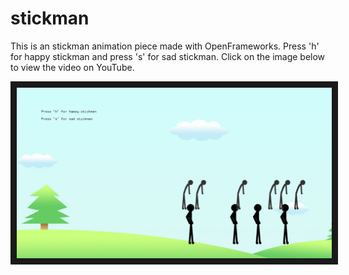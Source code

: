 # stickman
This is an stickman animation piece made with OpenFrameworks. Press 'h' for happy stickman and press 's' for sad stickman. 
Click on the image below to view the video on YouTube.


<a href="https://youtu.be/NHRqgaDpbz4
" target="_blank"><img src="https://github.com/advCodingG/stickman/blob/master/asset/screenshot.png" 
alt="IMAGE ALT TEXT HERE" width="600" border="10" /></a>
